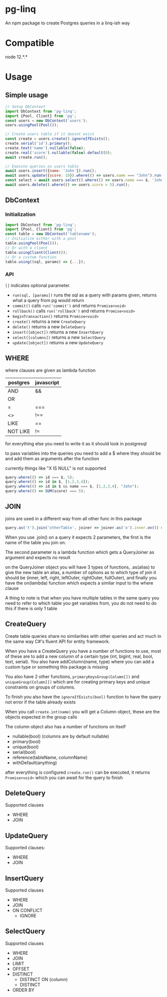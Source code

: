 # pg-linq
 An npm package to create Postgres queries in a linq-ish way

# Compatible
node 12.\*.\*

# Usage

## Simple usage
```javascript
// Setup DbContext
import DbContext from 'pg-linq';
import {Pool, Client} from 'pg';
const users = new DbContext('users');
users.usingPool(Pool());

// Create users table if it doesnt exist
const create = users.create().ignoreIfExists();
create.serial('id').primary();
create.text('name').nullable(false);
create.real('score').nullable(false).default(0);
await create.run();

// Execute queries on users table
await users.insert({name: 'John'}).run();
await users.update({score: 10}).where(() => users.name === "John").run();
const select = await users.select().where(() => users.name === $, 'John').one();
await users.delete().where(() => users.score > 5).run();
```

## DbContext
### Initialization
```javascript
import DbContext from 'pg-linq';
import {Pool, Client} from 'pg';
const table = new DbContext('tablename');
// Initialize either with a pool
table.usingPool(Pool());
// Or with a client
table.usingClient(Client());
// Or a custom function
table.using((sql, params) => {...});
```
### API
`[]` indicates optional parameter.

- `run(sql, [params])` runs the sql as a query with params given, returns what a query from pg would return
- `commit()` calls `run('commit')` and returns `Promise<void>`
- `rollback()` calls `run('rollback')` and returns `Promise<void>`
- `beginTransaction()` returns `Promise<void>`
- `create()` returns a new `CreateQuery`
- `delete()` returns a new `DeleteQuery`
- `insert([object])` returns a new `InsertQuery`
- `select([columns])` returns a new `SelectQuery`
- `update([object])` returns a new `UpdateQuery`

## WHERE

where clauses are given as lambda function

| postgres | javascript |
|----------|------------|
| AND | && |
| OR | |
| = | === |
| <> | !== |
| LIKE | == |
| NOT LIKE | != |

for everything else you need to write it as it should look in postgresql

to pass variables into the queries you need to add a $ where they should be and add them as arguments after the function

currently things like "X IS NULL" is not supported

```javascript
query.where(() => id === $, 5);
query.where(() => id in $, [1,2,3,4]);
query.where(() => id in $ && name === $, [1,2,3,4], "John");
query.where(() => SUM(score) === 5);
```

## JOIN

joins are used in a different way from all other func in this package

```javascript
query.as('t').join('otherTable', joiner => joiner.as('o').inner.on(() => o.id === t.id));
```

When you use .join() on a query it expects 2 parameters, the first is the name of the table you join on.

The second parameter is a lambda function which gets a QueryJoiner as argument and expects no result

on the QueryJoiner object you will have 3 types of functions, .as(alias) to give the new table an alias,
 a number of options as to which type of join it should be (inner, left, right, leftOuter, rightOuter, fullOuter), and finally you have the on(lambda) function which expects a similar input to the where clause
 
 A thing to note is that when you have multiple tables in the same query you need to refer to which table you get variables from, you do not need to do this if there is only 1 table
 
 ## CreateQuery
 
Create table queries share no similarities with other queries and act much in the same way C#'s fluent API for entity framework.

When you have a CreateQuery you have a number of functions to use, most of these are to add a new column of a certain type (int, bigint, real, bool, text, serial). You also have addColumn(name, type) where you can add a custom type or something this package is missing

You also have 2 other functions, `primaryKeysGroup(Column[])` and `uniqueGroup(Column[])` which are for creating primary keys and unique constraints on groups of columns.

To finish you also have the `ignoreIfExists(bool)` function to have the query not error if the table already exists

When you call `create.int(name)` you will get a Column object, these are the objects expected in the group calls

The column object also has a number of functions on itself

- nullable(bool) (columns are by default nullable)
- primary(bool)
- unique(bool)
- serial(bool)
- reference(tableName, columnName)
- withDefault(anything)

after everything is configured `create.run()` can be executed, it returns `Promise<void>` which you can await for the query to finish
 
 ## DeleteQuery
 
Supported clauses
 - WHERE
 - JOIN
 ## UpdateQuery
 
Supported clauses:
 - WHERE
 - JOIN
 ## InsertQuery

Supported clauses
 - WHERE
 - JOIN
 - ON CONFLICT
   - IGNORE
   
 ## SelectQuery

Supported clauses
- WHERE
- JOIN
- LIMIT
- OFFSET
- DISTINCT
    - DISTINCT ON (column)
    - DISTINCT
- ORDER BY
 